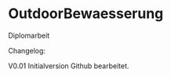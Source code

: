 OutdoorBewaesserung
===================

Diplomarbeit

Changelog:

V0.01 Initialversion
Github bearbeitet.